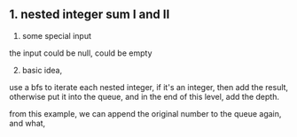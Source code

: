 ## 1. nested integer sum I and II

1. some special input

the input could be null, could be empty


2. basic idea,

use a bfs to iterate each nested integer, if it's an integer, then add the result, otherwise put it into the queue, and in the end of this level, add the depth.

from this example, we can append the original number to the queue again, and what,
